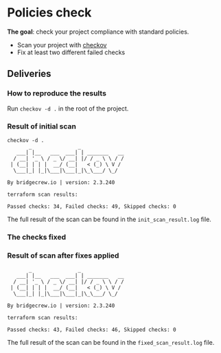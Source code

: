 # Policies check

**The goal**: check your project compliance with standard policies.

- Scan your project with [checkov](https://github.com/bridgecrewio/checkov)
- Fix at least two different failed checks

## Deliveries

### How to reproduce the results

Run `checkov -d .` in the root of the project.

### Result of initial scan

```
checkov -d .
       _               _
   ___| |__   ___  ___| | _______   __
  / __| '_ \ / _ \/ __| |/ / _ \ \ / /
 | (__| | | |  __/ (__|   < (_) \ V /
  \___|_| |_|\___|\___|_|\_\___/ \_/

By bridgecrew.io | version: 2.3.240

terraform scan results:

Passed checks: 34, Failed checks: 49, Skipped checks: 0
```

The full result of the scan can be found in the `init_scan_result.log` file.

### The checks fixed



### Result of scan after fixes applied

```
       _               _              
   ___| |__   ___  ___| | _______   __
  / __| '_ \ / _ \/ __| |/ / _ \ \ / /
 | (__| | | |  __/ (__|   < (_) \ V / 
  \___|_| |_|\___|\___|_|\_\___/ \_/  
                                      
By bridgecrew.io | version: 2.3.240 

terraform scan results:

Passed checks: 43, Failed checks: 46, Skipped checks: 0
```

The full result of the scan can be found in the `fixed_scan_result.log` file.